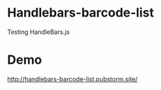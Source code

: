 # Handlebars-barcode-list
Testing HandleBars.js 

# Demo
http://handlebars-barcode-list.pubstorm.site/
